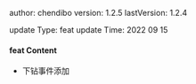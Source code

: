 author:       chendibo
version:      1.2.5
lastVersion:  1.2.4

update Type:  feat
update Time:  2022 09 15

#### feat Content
- 下钻事件添加



